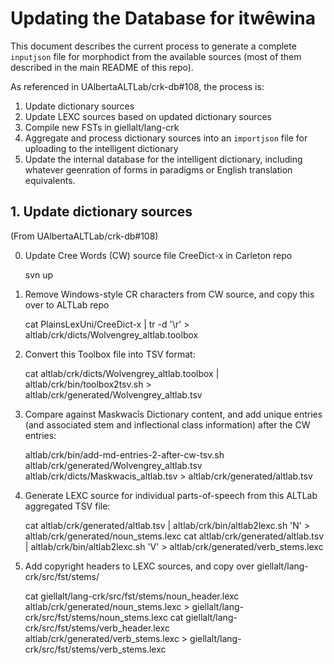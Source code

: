 # Updating the Database for itwêwina
This document describes the current process to generate a complete `inputjson` file for morphodict from the available sources (most of them described in the main README of this repo).

As referenced in UAlbertaALTLab/crk-db#108, the process is:

1. Update dictionary sources
2. Update LEXC sources based on updated dictionary sources
3. Compile new FSTs in giellalt/lang-crk
4. Aggregate and process dictionary sources into an `importjson` file for uploading to the intelligent dictionary
5. Update the internal database for the intelligent dictionary, including whatever geenration of forms in paradigms or English translation equivalents.

## 1. Update dictionary sources

(From UAlbertaALTLab/crk-db#108)

0. Update Cree Words (CW) source file CreeDict-x in Carleton repo

   svn up

1. Remove Windows-style CR characters from CW source, and copy this over to ALTLab repo

   cat PlainsLexUni/CreeDict-x | tr -d '\r' > altlab/crk/dicts/Wolvengrey_altlab.toolbox

2. Convert this Toolbox file into TSV format:

   cat altlab/crk/dicts/Wolvengrey_altlab.toolbox | altlab/crk/bin/toolbox2tsv.sh > altlab/crk/generated/Wolvengrey_altlab.tsv

3. Compare against Maskwacîs Dictionary content, and add unique entries (and associated stem and inflectional class information) after the CW entries:

   altlab/crk/bin/add-md-entries-2-after-cw-tsv.sh altlab/crk/generated/Wolvengrey_altlab.tsv altlab/crk/dicts/Maskwacis_altlab.tsv > altlab/crk/generated/altlab.tsv

4. Generate LEXC source for individual parts-of-speech from this ALTLab aggregated TSV file:

   cat altlab/crk/generated/altlab.tsv | altlab/crk/bin/altlab2lexc.sh 'N' > altlab/crk/generated/noun_stems.lexc
   cat altlab/crk/generated/altlab.tsv | altlab/crk/bin/altlab2lexc.sh 'V' > altlab/crk/generated/verb_stems.lexc

5. Add copyright headers to LEXC sources, and copy over giellalt/lang-crk/src/fst/stems/

   cat giellalt/lang-crk/src/fst/stems/noun_header.lexc altlab/crk/generated/noun_stems.lexc > giellalt/lang-crk/src/fst/stems/noun_stems.lexc
   cat giellalt/lang-crk/src/fst/stems/verb_header.lexc altlab/crk/generated/verb_stems.lexc > giellalt/lang-crk/src/fst/stems/verb_stems.lexc
